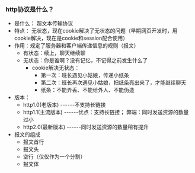 ### http协议是什么？
* 是什么： 超文本传输协议
* 特点： 无状态，现在cookie解决了无状态的问题（早期网页开发时，用cookie解决，现在是cookie和session配合使用）
* 作用：规定了服务器和客户端传递信息的规则（报文）
    * 有状态：续上，聊天继续聊
    * 无状态：你是谁啊？没有记忆，不记得之前发生什么了
        * cookie解决无状态：
            * 第一次：班长遇见小姑娘，传递小纸条
            * 第二次：班长再次遇见小姑娘，把纸条亮出来了，才能继续聊天
            * 纸条：不能弄丢、不能给外人、不能伪造
* 版本：
    * http1.0(老版本)       ------不支持长链接
    * http1.1(主流版本)     ------优点：支持长链接； 弊端：同时发送资源的数量过小
    * http2.0(最新版本)     ------同时发送资源的数量稍有提升
* 报文的组成
    * 报文首行
    * 报文头
    * 空行（仅仅作为一个分割）
    * 报文体